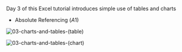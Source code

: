 Day 3 of this Excel tutorial introduces simple use of tables and charts

* Absolute Referencing ($A$1)

![03-charts-and-tables-(table)](https://github.com/user-attachments/assets/a36e3642-78ac-4526-9215-bd3e24fd3003)

![03-charts-and-tables-(chart)](https://github.com/user-attachments/assets/fa62aecb-cc77-4d4f-baca-5b0bed91474f)
